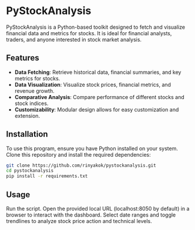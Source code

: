 # PyStockAnalysis

PyStockAnalysis is a Python-based toolkit designed to fetch and visualize financial data and metrics for stocks. It is ideal for financial analysts, traders, and anyone interested in stock market analysis.

## Features

- **Data Fetching**: Retrieve historical data, financial summaries, and key metrics for stocks.
- **Data Visualization**: Visualize stock prices, financial metrics, and revenue growth.
- **Comparative Analysis**: Compare performance of different stocks and stock indices.
- **Customizability**: Modular design allows for easy customization and extension.

## Installation

To use this program, ensure you have Python installed on your system. Clone this repository and install the required dependencies:

```bash
git clone https://github.com/rinyakok/pystockanalysis.git
cd pystockanalysis
pip install -r requirements.txt
```

## Usage
Run the script. Open the provided local URL (localhost:8050 by default) in a browser to interact with the dashboard.
Select date ranges and toggle trendlines to analyze stock price action and technical levels.
